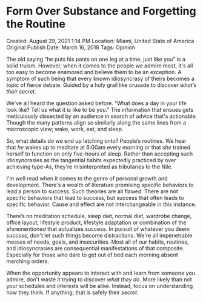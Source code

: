 # Form Over Substance and Forgetting the Routine

Created: August 29, 2021 1:14 PM
Location: Miami, United State of America
Original Publish Date: March 16, 2018
Tags: Opinion

The old saying “he puts his pants on one leg at a time, just like you” is a solid truism. However, when it comes to the people we admire most, it's all too easy to become enamored and believe them to be an exception. A symptom of such being that every known idiosyncrasy of theirs becomes a topic of fierce debate. Guided by a holy grail like crusade to discover *what’s their secret.*

We've all heard the question asked before. “What does a day in your life look like? Tell us what it is like to be you.” The information that ensues gets meticulously dissected by an audience in search of advice that's actionable. Though the many patterns align so similarly along the same lines from a macroscopic view; wake, work, eat, and sleep.

So, what details do we end up latching onto? People’s routines. We hear that *he* wakes up to meditate at 6:00am every morning or that *she* trained herself to function on only five-hours of sleep. Rather than accepting such idiosyncrasies as the tangential habits expectedly practiced by over achieving type-As, they're misinterpreted as tributaries to the Nile.

I'm well read when it comes to the genre of personal growth and development. There's a wealth of literature promising specific behaviors to lead a person to success. Such theories are all flawed. There are not specific behaviors that lead to success, but success that often leads to specific behavior. Cause and effect are not interchangeable in this instance.

There’s no meditation schedule, sleep diet, normal diet, wardrobe change, office layout, lifestyle product, lifestyle adaptation or combination of the aforementioned that actualizes success. In pursuit of whatever you deem *success*, don't let such things become distractions. We're all impenetrable messes of needs, goals, and insecurities. Most all of our habits, routines, and idiosyncrasies are consequential manifestations of that composite. Especially for those who dare to get out of bed each morning absent marching orders.

When the opportunity appears to interact with and learn from someone you admire, don't waste it trying to discover *what they do.* More likely than not your schedules and interests will be alike. Instead, focus on understanding how they think. If anything, that is safely their *secret.*